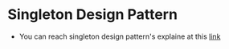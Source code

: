 # Singleton Design Pattern

- You can reach singleton design pattern's explaine at this [link](https://hikmetcakir.medium.com/singleton-design-pattern-b183f2ed5dec)
